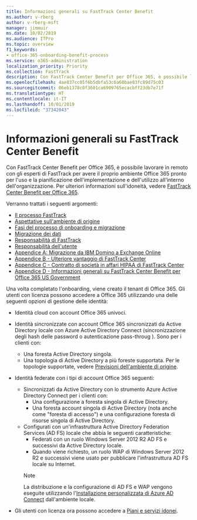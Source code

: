 ```yaml
---
title: Informazioni generali su FastTrack Center Benefit
ms.author: v-rberg
author: v-rberg-msft
manager: jimmuir
ms.date: 10/02/2019
ms.audience: ITPro
ms.topic: overview
f1_keywords:
- office-365-onboarding-benefit-process
ms.service: o365-administration
localization_priority: Priority
ms.collection: FastTrack
description: Con FastTrack Center Benefit per Office 365, è possibile lavorare in remoto con gli esperti di FastTrack per avere il proprio ambiente Office 365 pronto per l'uso e la pianificazione dell'implementazione e dell'utilizzo all'interno dell'organizzazione. Per ulteriori informazioni sull'idoneità, vedere FastTrack Center Benefit per Office 365.
ms.openlocfilehash: 4ae837cc05f6b5dbfa53c6a60bae83fc89d75c03
ms.sourcegitcommit: 06eb1378c0f3601ca6909765ecacbff23db7e71f
ms.translationtype: HT
ms.contentlocale: it-IT
ms.lasthandoff: 10/01/2019
ms.locfileid: "37342043"
---
```

# <a name="fasttrack-center-benefit-overview"></a>Informazioni generali su FastTrack Center Benefit

Con FastTrack Center Benefit per Office 365, è possibile lavorare in remoto con gli esperti di FastTrack per avere il proprio ambiente Office 365 pronto per l'uso e la pianificazione dell'implementazione e dell'utilizzo all'interno dell'organizzazione. Per ulteriori informazioni sull'idoneità, vedere [FastTrack Center Benefit per Office 365](O365-fasttrack-benefit-for-office-365.md).
  
Verranno trattati i seguenti argomenti:
- [Il processo FastTrack](O365-fasttrack-process.md) 
- [Aspettative sull'ambiente di origine](O365-source-environment-expectations.md)
- [Fasi del processo di onboarding e migrazione](O365-onboarding-and-migration.md)
- [Migrazione dei dati](O365-data-migration.md)
- [Responsabilità di FastTrack](O365-fasttrack-responsibilities.md)
- [Responsabilità dell'utente](O365-your-responsibilities.md) 
- [Appendice A: Migrazione da IBM Domino a Exchange Online](O365-from-ibm-domino-to-exchange-online.md)
- [Appendice B - Ulteriore vantaggio di FastTrack Center](O365-fasttrack-additional-benefits.md)
- [Appendice C - Contratto di società in affari HIPAA di FastTrack Center](O365-hipaa-business-associate-agreement.md)
- [Appendice D - Informazioni generali su FastTrack Center Benefit per Office 365 US Government](US-Gov-appendix-overview.md)
    
Una volta completato l'onboarding, viene creato il tenant di Office 365. Gli utenti con licenza possono accedere a Office 365 utilizzando una delle seguenti opzioni di gestione delle identità:
- Identità cloud con account Office 365 univoci.
- Identità sincronizzate con account Office 365 sincronizzati da Active Directory locale con Azure Active Directory Connect (sincronizzazione degli hash delle password o autenticazione pass-throug ). Sono per i clienti con:
  - Una foresta Active Directory singola.
  - Una topologia di Active Directory a più foreste supportata. Per le topologie supportate, vedere [Previsioni dell'ambiente di origine](O365-source-environment-expectations.md).
- Identità federate con i tipi di account Office 365 seguenti:
  - Sincronizzati da Active Directory con lo strumento Azure Active Directory Connect per i clienti con:
      - Una configurazione a foresta singola di Active Directory.
      - Una foresta account singola di Active Directory (nota anche come "foresta di accesso") e una configurazione foresta di risorse singola di Active Directory.
  - Configurati con un'infrastruttura Active Directory Federation Services (AD FS) locale che abbia le seguenti caratteristiche:
      - Federati con un ruolo Windows Server 2012 R2 AD FS e successivi da Active Directory locale.
      - Quando viene richiesto, un ruolo WAP di Windows Server 2012 R2 e successivi viene usato per pubblicare l'infrastruttura AD FS locale su Internet.
    > [!NOTE]
    > La distribuzione e la configurazione di AD FS e WAP vengono eseguite utilizzando l'[Installazione personalizzata di Azure AD Connect](https://go.microsoft.com/fwlink/?linkid=844794) dall'ambiente locale. 
  
- Gli utenti con licenza ora possono accedere a [Piani e servizi idonei](M365-eligible-services-and-plans.md).
    

 
